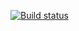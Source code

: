 
[![Build status](https://ci.appveyor.com/api/projects/status/q2rmwe2i6ckaonjp?svg=true)](https://ci.appveyor.com/project/Shakhana/selenium)
